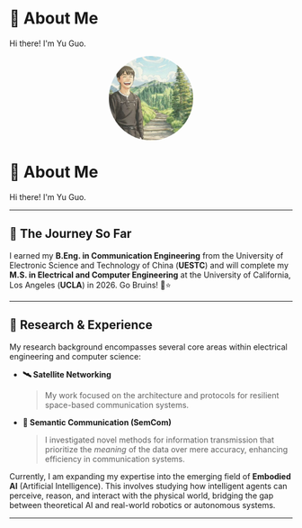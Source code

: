
# 👋 About Me

Hi there! I'm Yu Guo.

<div style="text-align: center;">
    <img src="profile.jpg" 
         alt="myprofile" 
         style="width: 150px; 
                height: 150px; 
                border-radius: 50%; 
                object-fit: cover; 
                margin: 0 auto; 
                display: block;">
</div>

# 👋 About Me

Hi there! I'm Yu Guo.

---

## 🚀 The Journey So Far

I earned my **B.Eng. in Communication Engineering** from the University of Electronic Science and Technology of China (**UESTC**) and will complete my **M.S. in Electrical and Computer Engineering** at the University of California, Los Angeles (**UCLA**) in 2026. Go Bruins! 🐻⭐

---

## 🔬 Research & Experience

My research background encompasses several core areas within electrical engineering and computer science:

- **🛰️ Satellite Networking**
  > My work focused on the architecture and protocols for resilient space-based communication systems.

- **🧠 Semantic Communication (SemCom)**
  > I investigated novel methods for information transmission that prioritize the *meaning* of the data over mere accuracy, enhancing efficiency in communication systems.

Currently, I am expanding my expertise into the emerging field of **Embodied AI** (Artificial Intelligence). This involves studying how intelligent agents can perceive, reason, and interact with the physical world, bridging the gap between theoretical AI and real-world robotics or autonomous systems.

---
